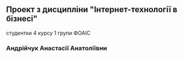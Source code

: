 ## Проект з дисципліни "Інтернет-технології в бізнесі"
студентки 4 курсу 1 групи ФОАІС
### Андрійчук Анастасії Анатоліївни
